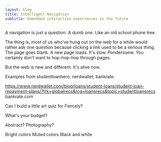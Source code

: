 ```yaml
---
layout: blog
title: Intelligent Navigation
subtitle: Embedded interactive experiences as the future
---
```


A navigation is just a question. A dumb one. Like an old school phone tree.

The thing is, most of us who've hung out on the web for a while would rather ask one question because clicking a link used to be a serious thing. The page goes blank. A new page loads. It's slow. Pondersome. You certainly don't want to hop-hop-hop through pages.

But the web is new and different. It's alive now.

Examples from studentloanhero, nerdwallet, bankrate.

https://www.nerdwallet.com/blog/loans/student-loans/student-loan-repayment-plans/?trk=globalrecs&rcg=loansrecs&topic=studentloansrecs
bankrate.com


<div class="intnav">

<div id="intnav1">

</div>

<div id="intnav2">

</div>

<script>
</script>

<style>
</style>

Can I build a little art quiz for Fiercely?

What's your budget?

Abstract?
Photography?

Bright colors
Muted colors
Black and white

